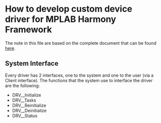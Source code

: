 # How to develop custom device driver for MPLAB Harmony Framework

The note in this file are based on the complete document that can be found [here](http://ww1.microchip.com/downloads/en/DeviceDoc/MPLAB%20Harmony%20Driver%20Development%20Guide_v111.pdf).

## System Interface

Every driver has 2 interfaces, one to the system and one to the user (via a Client interface).
The functions that the system use to interface the driver are the following:
- DRV_<module>_Initialize
- DRV_<module>_Tasks
- DRV_<module>_Reinitialize
- DRV_<module>_Deinitialize
- DRV_<module>_Status


